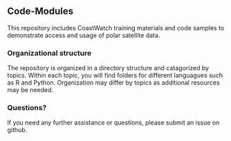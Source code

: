 ## Code-Modules

This repository includes CoastWatch training materials and code samples to demonstrate access and usage of polar satellite data.

### Organizational structure

The repository is organized in a directory structure and catagorized by topics. Within each topic, you will find folders for different languagues such as R and Python.  Organization may differ by topics as additional resources may be needed.

### Questions?

If you need any further assistance or questions, please submit an issue on github.



